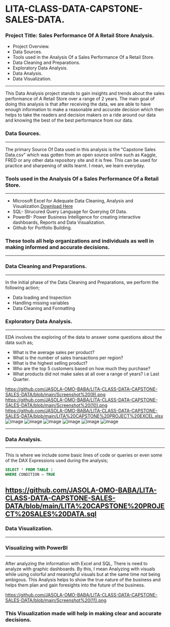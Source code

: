 # LITA-CLASS-DATA-CAPSTONE-SALES-DATA.

### Project Title: Sales Performance Of A Retail Store Analysis.
- Project Overview.
- Data Sources.
- Tools used in the Analysis Of a Sales Performance Of a Retail Store.
- Data Cleaning and Preparations.
- Exploratory Data Analysis.
- Data Analysis.
- Data Visualization.
---
This Data Analysis project stands to gain insights and trends about the sales performance of A Retail Store over a range of 2 years. The main goal of doing this analysis is that after receiving the data, we are able to have enough information to make a reasonable and accurate decision which then helps to take the readers and decision makers on a ride around our data and knowing the best of the best performance from our data.

### Data Sources.
---
The primary Source Of Data used in this analysis is the "Capstone Sales Data.csv" which was gotten from an open source online such as Kaggle, FRED or any other data repository site and it is free. This can be used for practice and sharpening of skills learnt. I mean, we learn everyday.

### Tools used in the Analysis Of a Sales Performance Of a Retail Store.
---
- Microsoft Excel for Adequate Data Cleaning, Analysis and Visualization.[Download Here](https://www.microsoft.com)
- SQL- Strucured Query Language for Querying Of Data.
- PowerBI- Power Business Intelligence for creating interactive dashboards, Reports and Data Visualization.
- Github for Portfolio Building.

### These tools all help organizations and individuals as well in making informed and accurate decisions.
---

### Data Cleaning and Preparations.
---

In the initial phase of the Data Cleaning and Preparations, we perform the following action;
- Data loading and Inspection
- Handling missing variables
- Data Cleaning and Formatting

### Exploratory Data Analysis.
---
EDA involves the exploring of the data to answer some questions about the data such as;
- What is the average sales per product?
- What is the number of sales transactions per region?
- What is the highest selling product?
- Who are the top 5 customers based on how much they purchase?
- What products did not make sales at all over a range of years? i.e Last Quarter.

 https://github.com/JASOLA-OMO-BABA/LITA-CLASS-DATA-CAPSTONE-SALES-DATA/blob/main/Screenshot%20(9).png
https://github.com/JASOLA-OMO-BABA/LITA-CLASS-DATA-CAPSTONE-SALES-DATA/blob/main/Screenshot%20(10).png
https://github.com/JASOLA-OMO-BABA/LITA-CLASS-DATA-CAPSTONE-SALES-DATA/blob/main/LITA%20CAPSTONE%20PROJECT%20EXCEL.xlsx
![image](https://github.com/user-attachments/assets/7a980b74-b1ed-4a92-8d6d-67f1fd96c0c9)
![image](https://github.com/user-attachments/assets/879d571f-dc14-42a1-b8af-b7766889597c)
![image](https://github.com/user-attachments/assets/80a8659c-2fbd-40ed-af74-de74b4c38954)
![image](https://github.com/user-attachments/assets/40736a2f-c767-4102-a7f0-a7c952b3a942)
![image](https://github.com/user-attachments/assets/7fc8d743-94bc-420d-85fd-ff25c730ee33)
![image](https://github.com/user-attachments/assets/2683da23-10d0-482c-a7e0-41bafcb3b78a)

--- 

### Data Analysis.
---
This is where we include some basic lines of code or queries or even some of the DAX Expressions used during the analysis;

```SQL
SELECT * FROM TABLE 1
WHERE CONDITION = TRUE
```
https://github.com/JASOLA-OMO-BABA/LITA-CLASS-DATA-CAPSTONE-SALES-DATA/blob/main/LITA%20CAPSTONE%20PROJECT%20SALES%20DATA.sql
---
### Data Visualization.
---
### Visualizing with PowerBI
---
After analyzing the information with Excel and SQL, There is need to analyze with graphic dashboards. By this, I mean Analyzing with visuals while using colorful and meaningful visuals but at the same time not being ambigous. This Analysis helps to show the true nature of the business and helps them plan and gain foresights into the future of the business.

https://github.com/JASOLA-OMO-BABA/LITA-CLASS-DATA-CAPSTONE-SALES-DATA/blob/main/Screenshot%20(11).png
### This Visualization made will help in making clear and accurate decisions.


